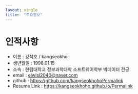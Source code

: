 ```yaml
---
layout: single
title:  "주요정보"
---
```

# 인적사항
- 이름 : 강석호 / kangseokho
- 생년월일 : 1998.01.15
- 소속 : 한림대학교 정보과학대학 소프트웨어학부 빅데이터 전공
- email : elwlsl2040@naver.com
- github : https://github.com/kangseokhohoPermalink
- Resume Link : https://kangseokhoho.github.io/Permalink
